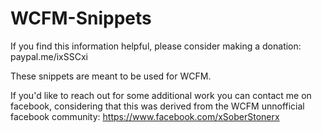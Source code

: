 # WCFM-Snippets

If you find this information helpful, please consider making a donation: paypal.me/ixSSCxi

These snippets are meant to be used for WCFM.

If you'd like to reach out for some additional work you can contact me on facebook, considering that this was derived from the WCFM unnofficial facebook community: https://www.facebook.com/xSoberStonerx
